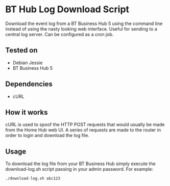 BT Hub Log Download Script
==========================

Download the event log from a BT Business Hub 5 using the command line instead of using the nasty looking web interface. Useful for sending to a central log server. Can be configured as a cron job.

## Tested on
* Debian Jessie
* BT Business Hub 5

## Dependencies
* cURL

## How it works
cURL is used to spoof the HTTP POST requests that would usually be made from the Home Hub web UI. A series of requests are made to the router in order to login and download the log file.

## Usage
To download the log file from your BT Business Hub simply execute the download-log.sh script passing in your admin password. For example:

```bash
./download-log.sh abc123
```
